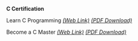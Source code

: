 <strong>C Certification</strong>

Learn C Programming 
   [<i>(Web Link)</i>](https://programiz.pro/certificates/08daf0a7-52e7-465b-8796-1a8e111aaebb)   [<i>(PDF Download)</i>](https://github.com/CodingCossack/C/files/10466088/Learn.C.Programming.pdf)

Become a C Master [<i>(Web Link)</i>](https://programiz.pro/certificates/08daf0a7-5301-411a-8d17-06dcfbae6ca0)  [<i>(PDF Download)</i>](https://github.com/CodingCossack/C/files/10466088/Learn.C.Programming.pdf)
